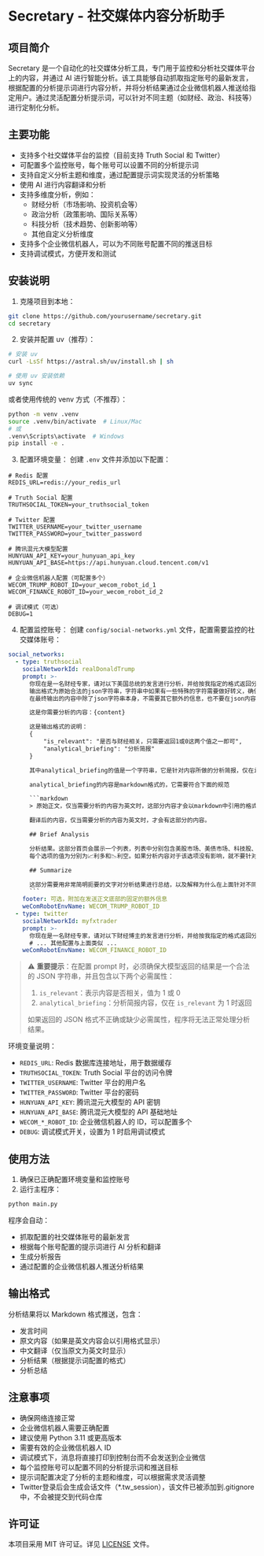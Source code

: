 # Secretary - 社交媒体内容分析助手

## 项目简介

Secretary 是一个自动化的社交媒体分析工具，专门用于监控和分析社交媒体平台上的内容，并通过 AI 进行智能分析。该工具能够自动抓取指定账号的最新发言，根据配置的分析提示词进行内容分析，并将分析结果通过企业微信机器人推送给指定用户。通过灵活配置分析提示词，可以针对不同主题（如财经、政治、科技等）进行定制化分析。

## 主要功能

- 支持多个社交媒体平台的监控（目前支持 Truth Social 和 Twitter）
- 可配置多个监控账号，每个账号可以设置不同的分析提示词
- 支持自定义分析主题和维度，通过配置提示词实现灵活的分析策略
- 使用 AI 进行内容翻译和分析
- 支持多维度分析，例如：
  - 财经分析（市场影响、投资机会等）
  - 政治分析（政策影响、国际关系等）
  - 科技分析（技术趋势、创新影响等）
  - 其他自定义分析维度
- 支持多个企业微信机器人，可以为不同账号配置不同的推送目标
- 支持调试模式，方便开发和测试

## 安装说明

1. 克隆项目到本地：
```bash
git clone https://github.com/yourusername/secretary.git
cd secretary
```

2. 安装并配置 uv（推荐）：
```bash
# 安装 uv
curl -LsSf https://astral.sh/uv/install.sh | sh

# 使用 uv 安装依赖
uv sync
```

或者使用传统的 venv 方式（不推荐）：
```bash
python -m venv .venv
source .venv/bin/activate  # Linux/Mac
# 或
.venv\Scripts\activate  # Windows
pip install -e .
```

3. 配置环境变量：
创建 `.env` 文件并添加以下配置：
```
# Redis 配置
REDIS_URL=redis://your_redis_url

# Truth Social 配置
TRUTHSOCIAL_TOKEN=your_truthsocial_token

# Twitter 配置
TWITTER_USERNAME=your_twitter_username
TWITTER_PASSWORD=your_twitter_password

# 腾讯混元大模型配置
HUNYUAN_API_KEY=your_hunyuan_api_key
HUNYUAN_API_BASE=https://api.hunyuan.cloud.tencent.com/v1

# 企业微信机器人配置（可配置多个）
WECOM_TRUMP_ROBOT_ID=your_wecom_robot_id_1
WECOM_FINANCE_ROBOT_ID=your_wecom_robot_id_2

# 调试模式（可选）
DEBUG=1
```

4. 配置监控账号：
创建 `config/social-networks.yml` 文件，配置需要监控的社交媒体账号：
```yaml
social_networks:
  - type: truthsocial
    socialNetworkId: realDonaldTrump
    prompt: >-
      你现在是一名财经专家，请对以下美国总统的发言进行分析，并给按我指定的格式返回分析结果。
      输出格式为原始合法的json字符串，字符串中如果有一些特殊的字符需要做好转义，确保最终这个json字符串可以在python中被正确解析。
      在最终输出的内容中除了json字符串本身，不需要其它额外的信息，也不要在json内容前后额外增加markdown的三个点转义。

      这是你需要分析的内容：{content}

      这是输出格式的说明：
      {
          "is_relevant": "是否与财经相关，只需要返回1或0这两个值之一即可",
          "analytical_briefing": "分析简报"
      }

      其中analytical_briefing的值是一个字符串，它是针对内容所做的分析简报，仅在is_relevant为1时会返回这个值。

      analytical_briefing的内容是markdown格式的，它需要符合下面的规范

      ```markdown
      > 原始正文，仅当需要分析的内容为英文时，这部分内容才会以markdown中引用的格式返回，否则这部分的内容为原始的正文

      翻译后的内容，仅当需要分析的内容为英文时，才会有这部分的内容。

      ## Brief Analysis

      分析结果。这部分首页会展示一个列表，列表中分别包含美股市场、美债市场、科技股、半导体股、中国股票市场、香港股票市场、人民币兑美元汇率、中美关系这8个选项。
      每个选项的值为分别为📈利多和📉利空。如果分析内容对于该选项没有影响，就不要针对这个选项返回任何内容。

      ## Summarize

      这部分需要用非常简明扼要的文字对分析结果进行总结，以及解释为什么在上面针对不同选项会得出不同的结论。
      ```
    footer: 可选，附加在发送正文底部的固定的额外信息
    weComRobotEnvName: WECOM_TRUMP_ROBOT_ID
  - type: twitter
    socialNetworkId: myfxtrader
    prompt: >-
      你现在是一名财经专家，请对以下财经博主的发言进行分析，并给按我指定的格式返回分析结果。
      # ... 其他配置与上面类似 ...
    weComRobotEnvName: WECOM_FINANCE_ROBOT_ID
```

> ⚠️ **重要提示**：在配置 prompt 时，必须确保大模型返回的结果是一个合法的 JSON 字符串，并且包含以下两个必需属性：
> 1. `is_relevant`：表示内容是否相关，值为 1 或 0
> 2. `analytical_briefing`：分析简报内容，仅在 `is_relevant` 为 1 时返回
>
> 如果返回的 JSON 格式不正确或缺少必需属性，程序将无法正常处理分析结果。

环境变量说明：
- `REDIS_URL`: Redis 数据库连接地址，用于数据缓存
- `TRUTHSOCIAL_TOKEN`: Truth Social 平台的访问令牌
- `TWITTER_USERNAME`: Twitter 平台的用户名
- `TWITTER_PASSWORD`: Twitter 平台的密码
- `HUNYUAN_API_KEY`: 腾讯混元大模型的 API 密钥
- `HUNYUAN_API_BASE`: 腾讯混元大模型的 API 基础地址
- `WECOM_*_ROBOT_ID`: 企业微信机器人的 ID，可以配置多个
- `DEBUG`: 调试模式开关，设置为 1 时启用调试模式

## 使用方法

1. 确保已正确配置环境变量和监控账号
2. 运行主程序：
```bash
python main.py
```

程序会自动：
- 抓取配置的社交媒体账号的最新发言
- 根据每个账号配置的提示词进行 AI 分析和翻译
- 生成分析报告
- 通过配置的企业微信机器人推送分析结果

## 输出格式

分析结果将以 Markdown 格式推送，包含：
- 发言时间
- 原文内容（如果是英文内容会以引用格式显示）
- 中文翻译（仅当原文为英文时显示）
- 分析结果（根据提示词配置的格式）
- 分析总结

## 注意事项

- 确保网络连接正常
- 企业微信机器人需要正确配置
- 建议使用 Python 3.11 或更高版本
- 需要有效的企业微信机器人 ID
- 调试模式下，消息将直接打印到控制台而不会发送到企业微信
- 每个监控账号可以配置不同的分析提示词和推送目标
- 提示词配置决定了分析的主题和维度，可以根据需求灵活调整
- Twitter登录后会生成会话文件（*.tw_session），该文件已被添加到.gitignore中，不会被提交到代码仓库

## 许可证

本项目采用 MIT 许可证。详见 [LICENSE](LICENSE) 文件。
